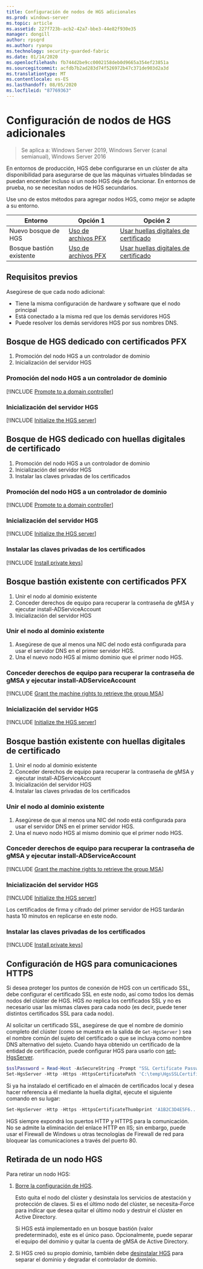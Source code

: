 ```yaml
---
title: Configuración de nodos de HGS adicionales
ms.prod: windows-server
ms.topic: article
ms.assetid: 227f723b-acb2-42a7-bbe3-44e82f930e35
manager: dongill
author: rpsqrd
ms.author: ryanpu
ms.technology: security-guarded-fabric
ms.date: 01/14/2020
ms.openlocfilehash: fb744d2be9cc0002158deb0d9665a354ef23851a
ms.sourcegitcommit: acfdb7b2ad283d74f526972b47c371de903d2a3d
ms.translationtype: MT
ms.contentlocale: es-ES
ms.lasthandoff: 08/05/2020
ms.locfileid: "87769363"
---
```

# <a name="configure-additional-hgs-nodes"></a>Configuración de nodos de HGS adicionales

>Se aplica a: Windows Server 2019, Windows Server (canal semianual), Windows Server 2016

En entornos de producción, HGS debe configurarse en un clúster de alta disponibilidad para asegurarse de que las máquinas virtuales blindadas se puedan encender incluso si un nodo HGS deja de funcionar. En entornos de prueba, no se necesitan nodos de HGS secundarios.

Use uno de estos métodos para agregar nodos HGS, como mejor se adapte a su entorno.

| Entorno | Opción 1 | Opción 2 |
|--|--|--|
| Nuevo bosque de HGS | [Uso de archivos PFX](#dedicated-hgs-forest-with-pfx-certificates) | [Usar huellas digitales de certificado](#dedicated-hgs-forest-with-certificate-thumbprints) |
| Bosque bastión existente | [Uso de archivos PFX](#existing-bastion-forest-with-pfx-certificates) | [Usar huellas digitales de certificado](#existing-bastion-forest-with-certificate-thumbprints) |

## <a name="prerequisites"></a>Requisitos previos

Asegúrese de que cada nodo adicional:
- Tiene la misma configuración de hardware y software que el nodo principal
- Está conectado a la misma red que los demás servidores HGS
- Puede resolver los demás servidores HGS por sus nombres DNS.

## <a name="dedicated-hgs-forest-with-pfx-certificates"></a>Bosque de HGS dedicado con certificados PFX

1. Promoción del nodo HGS a un controlador de dominio
2. Inicialización del servidor HGS

### <a name="promote-the-hgs-node-to-a-domain-controller"></a>Promoción del nodo HGS a un controlador de dominio

[!INCLUDE [Promote to a domain controller](../../../includes/guarded-fabric-promote-domain-controller.md)]

### <a name="initialize-the-hgs-server"></a>Inicialización del servidor HGS

[!INCLUDE [Initialize the HGS server](../../../includes/guarded-fabric-initialize-hgs-on-the-node.md)]

## <a name="dedicated-hgs-forest-with-certificate-thumbprints"></a>Bosque de HGS dedicado con huellas digitales de certificado

1. Promoción del nodo HGS a un controlador de dominio
2. Inicialización del servidor HGS
3. Instalar las claves privadas de los certificados

### <a name="promote-the-hgs-node-to-a-domain-controller"></a>Promoción del nodo HGS a un controlador de dominio

[!INCLUDE [Promote to a domain controller](../../../includes/guarded-fabric-promote-domain-controller.md)]

### <a name="initialize-the-hgs-server"></a>Inicialización del servidor HGS

[!INCLUDE [Initialize the HGS server](../../../includes/guarded-fabric-initialize-hgs-on-the-node.md)]

### <a name="install-the-private-keys-for-the-certificates"></a>Instalar las claves privadas de los certificados

[!INCLUDE [Install private keys](../../../includes/guarded-fabric-install-private-keys.md)]

## <a name="existing-bastion-forest-with-pfx-certificates"></a>Bosque bastión existente con certificados PFX

1. Unir el nodo al dominio existente
2. Conceder derechos de equipo para recuperar la contraseña de gMSA y ejecutar install-ADServiceAccount
3. Inicialización del servidor HGS

### <a name="join-the-node-to-the-existing-domain"></a>Unir el nodo al dominio existente

1. Asegúrese de que al menos una NIC del nodo está configurada para usar el servidor DNS en el primer servidor HGS.
2. Una el nuevo nodo HGS al mismo dominio que el primer nodo HGS.

### <a name="grant-the-machine-rights-to-retrieve-gmsa-password-and-run-install-adserviceaccount"></a>Conceder derechos de equipo para recuperar la contraseña de gMSA y ejecutar install-ADServiceAccount

[!INCLUDE [Grant the machine rights to retrieve the group MSA](../../../includes/guarded-fabric-grant-machine-rights-to-retrieve-gmsa.md)]

### <a name="initialize-the-hgs-server"></a>Inicialización del servidor HGS

[!INCLUDE [Initialize the HGS server](../../../includes/guarded-fabric-initialize-hgs-on-the-node.md)]

## <a name="existing-bastion-forest-with-certificate-thumbprints"></a>Bosque bastión existente con huellas digitales de certificado

1. Unir el nodo al dominio existente
2. Conceder derechos de equipo para recuperar la contraseña de gMSA y ejecutar install-ADServiceAccount
3. Inicialización del servidor HGS
4. Instalar las claves privadas de los certificados

### <a name="join-the-node-to-the-existing-domain"></a>Unir el nodo al dominio existente

1. Asegúrese de que al menos una NIC del nodo está configurada para usar el servidor DNS en el primer servidor HGS.
2. Una el nuevo nodo HGS al mismo dominio que el primer nodo HGS.

### <a name="grant-the-machine-rights-to-retrieve-gmsa-password-and-run-install-adserviceaccount"></a>Conceder derechos de equipo para recuperar la contraseña de gMSA y ejecutar install-ADServiceAccount

[!INCLUDE [Grant the machine rights to retrieve the group MSA](../../../includes/guarded-fabric-grant-machine-rights-to-retrieve-gmsa.md)]

### <a name="initialize-the-hgs-server"></a>Inicialización del servidor HGS

[!INCLUDE [Initialize the HGS server](../../../includes/guarded-fabric-initialize-hgs-on-the-node.md)]

Los certificados de firma y cifrado del primer servidor de HGS tardarán hasta 10 minutos en replicarse en este nodo.

### <a name="install-the-private-keys-for-the-certificates"></a>Instalar las claves privadas de los certificados

[!INCLUDE [Install private keys](../../../includes/guarded-fabric-install-private-keys.md)]

## <a name="configure-hgs-for-https-communications"></a>Configuración de HGS para comunicaciones HTTPS

Si desea proteger los puntos de conexión de HGS con un certificado SSL, debe configurar el certificado SSL en este nodo, así como todos los demás nodos del clúster de HGS.
HGS *no* replica los certificados SSL y no es necesario usar las mismas claves para cada nodo (es decir, puede tener distintos certificados SSL para cada nodo).

Al solicitar un certificado SSL, asegúrese de que el nombre de dominio completo del clúster (como se muestra en la salida de `Get-HgsServer` ) sea el nombre común del sujeto del certificado o que se incluya como nombre DNS alternativo del sujeto.
Cuando haya obtenido un certificado de la entidad de certificación, puede configurar HGS para usarlo con [set-HgsServer](https://technet.microsoft.com/itpro/powershell/windows/hgsserver/set-hgsserver).

```powershell
$sslPassword = Read-Host -AsSecureString -Prompt "SSL Certificate Password"
Set-HgsServer -Http -Https -HttpsCertificatePath 'C:\temp\HgsSSLCertificate.pfx' -HttpsCertificatePassword $sslPassword
```

Si ya ha instalado el certificado en el almacén de certificados local y desea hacer referencia a él mediante la huella digital, ejecute el siguiente comando en su lugar:

```powershell
Set-HgsServer -Http -Https -HttpsCertificateThumbprint 'A1B2C3D4E5F6...'
```

HGS siempre expondrá los puertos HTTP y HTTPS para la comunicación.
No se admite la eliminación del enlace HTTP en IIS; sin embargo, puede usar el Firewall de Windows u otras tecnologías de Firewall de red para bloquear las comunicaciones a través del puerto 80.

## <a name="decommission-an-hgs-node"></a>Retirada de un nodo HGS

Para retirar un nodo HGS:

1. [Borre la configuración de HGS](guarded-fabric-manage-hgs.md#clearing-the-hgs-configuration).

   Esto quita el nodo del clúster y desinstala los servicios de atestación y protección de claves.
   Si es el último nodo del clúster, se necesita-Force para indicar que desea quitar el último nodo y destruir el clúster en Active Directory.

   Si HGS está implementado en un bosque bastión (valor predeterminado), este es el único paso.
   Opcionalmente, puede separar el equipo del dominio y quitar la cuenta de gMSA de Active Directory.

2. Si HGS creó su propio dominio, también debe [desinstalar HGS](guarded-fabric-manage-hgs.md#clearing-the-hgs-configuration) para separar el dominio y degradar el controlador de dominio.
